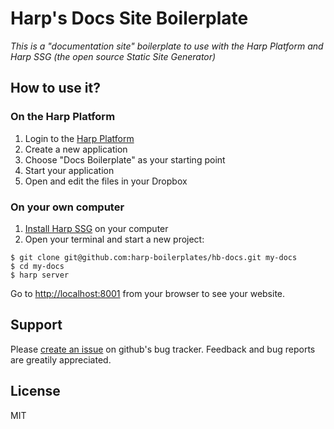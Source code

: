 # Harp's Docs Site Boilerplate

_This is a "documentation site" boilerplate to use with the Harp Platform and Harp SSG (the open source Static Site Generator)_

## How to use it?

### On the Harp Platform

1. Login to the [Harp Platform](http://harp.io/)
2. Create a new application
3. Choose "Docs Boilerplate" as your starting point
4. Start your application
5. Open and edit the files in your Dropbox

### On your own computer

1. [Install Harp SSG](https://github.com/sintaxi/harp#install) on your computer
2. Open your terminal and start a new project:

````
$ git clone git@github.com:harp-boilerplates/hb-docs.git my-docs
$ cd my-docs
$ harp server
````

Go to [http://localhost:8001](http://localhost:8001/) from your browser to see your website.


## Support

Please [create an issue](https://github.com/jorgepedret/hbp-docs/issues) on github's bug tracker. Feedback and bug reports are greatily appreciated.

## License

MIT
